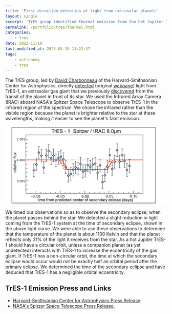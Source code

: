 ```yaml
---
title: 'First direction detection of light from extrasolar planets'
layout: single
excerpt: 'TrES group identified thermal emission from the hot Jupiter TrES-1'
permalink: /portfolio/tres/thermal.html
categories:
    - tres
date: 2022-11-19
last_modified_at: 2023-04-26 13:22:37
tags:
    - astronomy
    - tres
---
```


The TrES group, led by [David Charbonneau](https://astronomy.fas.harvard.edu/people/david-charbonneau)
of the Harvard-Smithsonian Center for Astrophysics, directly [detected](https://doi.org/10.1086/429991)
(original [webpage](https://web.archive.org/web/20080620204433/http://solas.dnsalias.org:8080/~ftod/tres/thermal.html))
light from TrES-1, an extrasolar gas giant that we previously
[discovered](https://web.archive.org/web/20080620204433/http://www.hao.ucar.edu/public/research/stare/tres1_2.html)
from the transit of the planet in front of its star.
We used the Infrared Array Camera (IRAC) aboard NASA's Spitzer Space Telescope
to observe TrES-1 in the infrared region of the spectrum.
We chose the infrared rather than the visible region
because the planet is brighter relative to the star at these wavelengths,
making it easier to see the planet's faint emission.

![TrES-1 Thermal Emission](/assets/images/tres1_thermalemission.gif)

We timed our observations so as to observe the secondary eclipse,
when the planet passes behind the star.
We detected a slight reduction in light coming from the TrES-1 system at the time of secondary eclipse,
shown in the above light curve.
We were able to use these observations to determine that the temperature of the planet is about 1100 Kelvin
and that the planet reflects only 31% of the light it receives from the star.
As a hot Jupiter TrES-1 should have a circular orbit,
unless a companion planet (as yet undetected) interacts with TrES-1 to increase the eccentricity of the gas giant.
If TrES-1 has a non-circular orbit, the time at which the secondary eclipse
would occur would not be exactly half an orbital period after the primary eclipse.
We determined the time of the secondary eclipse and have deduced that TrES-1 has a negligible orbital eccentricity.

## TrES-1 Emission Press and Links

-   [Harvard-Smithsonian Center for Astrophysics Press Release](https://web.archive.org/web/20080620204433/http://cfa-www.harvard.edu/press/pr0509.html).
-   [NASA's Spitzer Space Telescope Press Release](https://web.archive.org/web/20080620204433/http://www.spitzer.caltech.edu/Media/releases/ssc2005-09/release.shtml).
